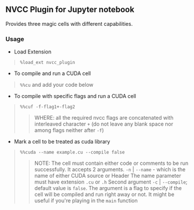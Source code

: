 ## NVCC Plugin for Jupyter notebook

Provides three magic cells with different capabilities. 

### Usage

- Load Extension
> `%load_ext nvcc_plugin`

- To compile and run a CUDA cell
> `%%cu`
> and add your code below

- To compile with specific flags and run a CUDA cell
> `%%cuf -f-flag1+-flag2`
>> WHERE: all the required nvcc flags are concatenated with interleaved character `+` 
>> (do not leave any blank space nor among flags neither after `-f`)

- Mark a cell to be treated as cuda library
> `%%cuda --name example.cu --compile false`
>> NOTE: The cell must contain either code or comments to be run successfully. 
>> It accepts 2 arguments. `-n` | `--name`  - which is the name of either CUDA source or Header
>> The name parameter must have extension `.cu` or `.h`
>> Second argument `-c` | `--compile`; default value is `false`. The argument is a flag to specify
>> if the cell will be compiled and run right away or not. It might be useful if you're playing in
>> the `main` function
